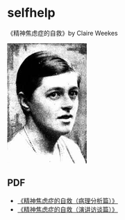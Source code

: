 # selfhelp

《精神焦虑症的自救》by Claire Weekes

![Claire Weekes](./img/hero.jpg)

## PDF

- [《精神焦虑症的自救（病理分析篇）》](https://jasonbai008.github.io/selfhelp/pdf/anxiety1.pdf)
- [《精神焦虑症的自救（演讲访谈篇）》](https://jasonbai008.github.io/selfhelp/pdf/anxiety2.pdf)